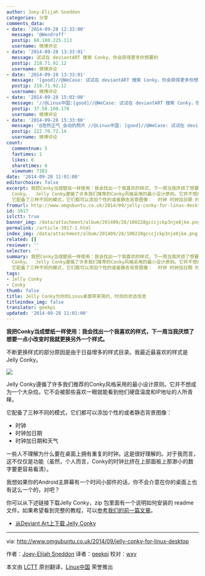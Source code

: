 ```yaml
---
author: Joey-Elijah Sneddon
categories: 分享
comments_data:
- date: '2014-09-28 12:33:00'
  message: '@Wendroff'
  postip: 68.180.225.113
  username: 微博评论
- date: '2014-09-28 13:33:01'
  message: 试试在 deviantART 搜索 Conky，你会获得更多你想要的
  postip: 218.71.92.12
  username: 微博评论
- date: '2014-09-28 13:33:01'
  message: '[good]//@WeCase: 试试在 deviantART 搜索 Conky，你会获得更多你想要的'
  postip: 218.71.92.12
  username: 微博评论
- date: '2014-09-28 15:03:00'
  message: '//@Linux中国:[good]//@WeCase: 试试在 deviantART 搜索 Conky，你会获得更多你想要的'
  postip: 37.58.100.178
  username: 微博评论
- date: '2014-09-28 15:33:00'
  message: '@浩然正气_会动的照片 //@Linux中国: [good]//@WeCase: 试试在 deviantART 搜索 Conky，你会获得更多你想要的'
  postip: 222.76.72.14
  username: 微博评论
count:
  commentnum: 5
  favtimes: 1
  likes: 0
  sharetimes: 6
  viewnum: 7383
date: '2014-09-28 11:01:00'
editorchoice: false
excerpt: 我把Conky当成壁纸一样使用：我会找出一个我喜欢的样式，下一周当我厌烦了想要一点小改变时我就更换另外一个样式。 不断更换样式的部分原因是由于日益增多的样式目录。我最近最喜欢的样式是Jelly
  Conky。  Jelly Conky遵循了许多我们推荐的Conky风格采用的最小设计原则。它并不想成为一个大杂烩。它不会被那些喜欢一眼就能看到他们硬盘温度和IP地址的人所青睐。
  它配备了三种不同的模式，它们都可以添加个性的或者静态背景图像：  时钟 时钟加日期 时钟加日期和天气  一些人不理解为什么要在桌面上拥有重复的时钟。这是很好理解的。对于我
fromurl: http://www.omgubuntu.co.uk/2014/09/jelly-conky-for-linux-desktop
id: 3917
islctt: true
banner_img: /data/attachment/album/201409/28/100228gcccjckp3nje8jke.png
permalink: /article-3917-1.html
index_img: /data/attachment/album/201409/28/100228gcccjckp3nje8jke.png.thumb.jpg
related: []
reviewer: ''
selector: ''
summary: 我把Conky当成壁纸一样使用：我会找出一个我喜欢的样式，下一周当我厌烦了想要一点小改变时我就更换另外一个样式。 不断更换样式的部分原因是由于日益增多的样式目录。我最近最喜欢的样式是Jelly
  Conky。  Jelly Conky遵循了许多我们推荐的Conky风格采用的最小设计原则。它并不想成为一个大杂烩。它不会被那些喜欢一眼就能看到他们硬盘温度和IP地址的人所青睐。
  它配备了三种不同的模式，它们都可以添加个性的或者静态背景图像：  时钟 时钟加日期 时钟加日期和天气  一些人不理解为什么要在桌面上拥有重复的时钟。这是很好理解的。对于我
tags:
- Jelly Conky
- Conky
thumb: false
title: Jelly Conky为你的Linux桌面带来简约、时尚的状态信息
titleindex_img: false
translator: geekpi
updated: '2014-09-28 11:01:00'
---
```


**我把Conky当成壁纸一样使用：我会找出一个我喜欢的样式，下一周当我厌烦了想要一点小改变时我就更换另外一个样式。**


不断更换样式的部分原因是由于日益增多的样式目录。我最近最喜欢的样式是Jelly Conky。


![](/data/attachment/album/201409/28/100228gcccjckp3nje8jke.png)


Jelly Conky遵循了许多我们推荐的Conky风格采用的最小设计原则。它并不想成为一个大杂烩。它不会被那些喜欢一眼就能看到他们硬盘温度和IP地址的人所青睐。


它配备了三种不同的模式，它们都可以添加个性的或者静态背景图像：


* 时钟
* 时钟加日期
* 时钟加日期和天气


一些人不理解为什么要在桌面上拥有重复的时钟。这是很好理解的。对于我而言，这不仅仅是功能（虽然，个人而言，Conky的时钟比挤在上部面板上那渺小的数字要更容易看清）。


我想如果你的Android主屏幕有一个时间小部件的话，你不会介意在你的桌面上也有这么一个的，对吧？


你可以从下述链接下载Jelly Conky，zip 包里面有一个说明如何安装的 readme 文件。如果希望看到完整的教程，可以[参考我们的前一篇文章](http://www.omgubuntu.co.uk/2014/07/conky-circle-theme-nod-lg-quick-cover)。


* [从Deviant Art上下载 Jelly Conky](http://zagortenay333.deviantart.com/art/Jelly-Conky-442559003)




---


via: <http://www.omgubuntu.co.uk/2014/09/jelly-conky-for-linux-desktop>


作者：[Joey-Elijah Sneddon](https://plus.google.com/117485690627814051450/?rel=author) 译者：[geekpi](https://github.com/geekpi) 校对：[wxy](https://github.com/wxy)


本文由 [LCTT](https://github.com/LCTT/TranslateProject) 原创翻译，[Linux中国](http://linux.cn/) 荣誉推出